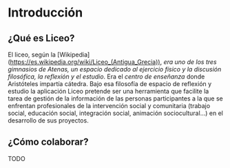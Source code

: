 # Introducción

## ¿Qué es Liceo?

El liceo, según la [Wikipedia] (https://es.wikipedia.org/wiki/Liceo_(Antigua_Grecia)), *era uno de los tres gimnasios de Atenas, un espacio dedicado al ejercicio físico y la discusión filosófica, la reflexión y el estudio*. Era el *centro de enseñanza* donde Aristóteles impartía cátedra. Bajo esa filosofía de espacio de reflexión y estudio la aplicación Liceo pretende ser una herramienta que facilite la tarea de gestión de la información de las personas participantes a la que se enfrentan profesionales de la intervención social y comunitaria (trabajo social, educación social, integración social, animación sociocultural...) en el desarrollo de sus proyectos.

## ¿Cómo colaborar?

TODO
